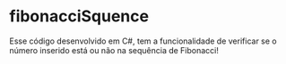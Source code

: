 # fibonacciSquence

Esse código desenvolvido em C#, tem a funcionalidade de verificar se o número inserido está ou não na sequência de Fibonacci!
